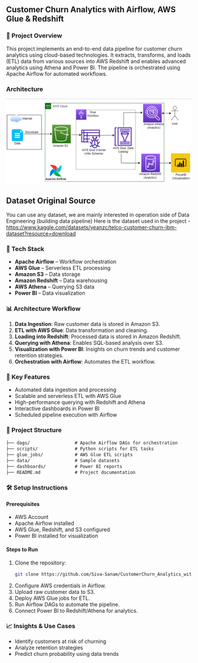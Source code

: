 ## Customer Churn Analytics with Airflow, AWS Glue & Redshift

### 📌 Project Overview
This project implements an end-to-end data pipeline for customer churn analytics using cloud-based technologies. It extracts, transforms, and loads (ETL) data from various sources into AWS Redshift and enables advanced analytics using Athena and Power BI. The pipeline is orchestrated using Apache Airflow for automated workflows.

### Architecture 
<img src="ProjectArchitecture.png">

## Dataset Original Source
You can use any dataset, we are mainly interested in operation side of Data Engineering (building data pipeline) 
Here is the dataset used in the project - https://www.kaggle.com/datasets/yeanzc/telco-customer-churn-ibm-dataset?resource=download

### 🚀 Tech Stack
- **Apache Airflow** – Workflow orchestration
- **AWS Glue** – Serverless ETL processing
- **Amazon S3** – Data storage
- **Amazon Redshift** – Data warehousing
- **AWS Athena** – Querying S3 data
- **Power BI** – Data visualization

### 📊 Architecture Workflow
1. **Data Ingestion**: Raw customer data is stored in Amazon S3.
2. **ETL with AWS Glue**: Data transformation and cleaning.
3. **Loading into Redshift**: Processed data is stored in Amazon Redshift.
4. **Querying with Athena**: Enables SQL-based analysis over S3.
5. **Visualization with Power BI**: Insights on churn trends and customer retention strategies.
6. **Orchestration with Airflow**: Automates the ETL workflow.

### 🔹 Key Features
- Automated data ingestion and processing
- Scalable and serverless ETL with AWS Glue
- High-performance querying with Redshift and Athena
- Interactive dashboards in Power BI
- Scheduled pipeline execution with Airflow

### 📂 Project Structure
```
├── dags/                 # Apache Airflow DAGs for orchestration
├── scripts/              # Python scripts for ETL tasks
├── glue_jobs/            # AWS Glue ETL scripts
├── data/                 # Sample datasets
├── dashboards/           # Power BI reports
├── README.md             # Project documentation
```

### 🛠 Setup Instructions
#### Prerequisites
- AWS Account
- Apache Airflow installed
- AWS Glue, Redshift, and S3 configured
- Power BI installed for visualization

#### Steps to Run
1. Clone the repository:
   ```bash
   git clone https://github.com/Siva-Sanam/CustomerChurn_Analytics_with_Airflow-AWSGlue_Redshift.git
   ```
2. Configure AWS credentials in Airflow.
3. Upload raw customer data to S3.
4. Deploy AWS Glue jobs for ETL.
5. Run Airflow DAGs to automate the pipeline.
6. Connect Power BI to Redshift/Athena for analytics.

### 📈 Insights & Use Cases
- Identify customers at risk of churning
- Analyze retention strategies
- Predict churn probability using data trends


